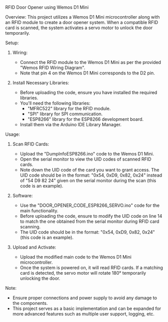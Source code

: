 RFID Door Opener using Wemos D1 Mini

Overview:
This project utilizes a Wemos D1 Mini microcontroller along with an RFID module to create a door opener system. When a compatible RFID card is scanned, the system activates a servo motor to unlock the door temporarily.

Setup:
1. Wiring:
   - Connect the RFID module to the Wemos D1 Mini as per the provided "Wemos RFID Wiring Diagram".
   - Note that pin 4 on the Wemos D1 Mini corresponds to the D2 pin.

2. Install Necessary Libraries:
   - Before uploading the code, ensure you have installed the required libraries.
   - You'll need the following libraries:
     - "MFRC522" library for the RFID module.
     - "SPI" library for SPI communication.
     - "ESP8266" library for the ESP8266 development board.
   - Install them via the Arduino IDE Library Manager.

Usage:
1. Scan RFID Cards:
   - Upload the "DumpInfoESP8266.ino" code to the Wemos D1 Mini.
   - Open the serial monitor to view the UID codes of scanned RFID cards.
   - Note down the UID code of the card you want to grant access. The UID code should be in the format: "0x54, 0xD9, 0x82, 0x24" instead of "54 D9 82 24" given on the serial monitor during the scan (this code is an example).

2. Software:
   - Use the "DOOR_OPENER_CODE_ESP8266_SERVO.ino" code for the main functionality.
   - Before uploading the code, ensure to modify the UID code on line 14 to match the one obtained from the serial monitor during RFID card scanning.
   - The UID code should be in the format: "0x54, 0xD9, 0x82, 0x24" (this code is an example).

3. Upload and Activate:
   - Upload the modified main code to the Wemos D1 Mini microcontroller.
   - Once the system is powered on, it will read RFID cards. If a matching card is detected, the servo motor will rotate 180° temporarily unlocking the door.

Note:
- Ensure proper connections and power supply to avoid any damage to the components.
- This project serves as a basic implementation and can be expanded for more advanced features such as multiple user support, logging, etc.
